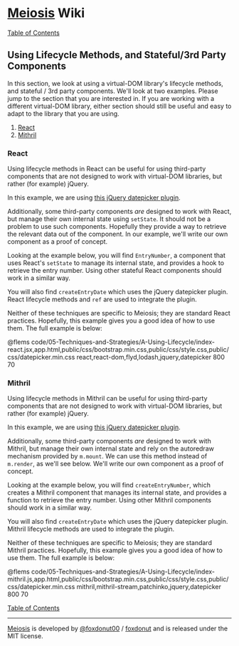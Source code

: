 # [Meiosis](http://meiosis.js.org) Wiki

[Table of Contents](toc.html)

## Using Lifecycle Methods, and Stateful/3rd Party Components

In this section, we look at using a virtual-DOM library's lifecycle methods, and stateful /
3rd party components. We'll look at two examples. Please jump to the section that you are
interested in. If you are working with a different virtual-DOM library, either section should
still be useful and easy to adapt to the library that you are using.

1. [React](#lifecycle_react)
1. [Mithril](#lifecycle_mithril)

<a name="lifecycle_react"></a>
### React

Using lifecycle methods in React can be useful for using third-party components that are not
designed to work with virtual-DOM libraries, but rather (for example) jQuery.

In this example, we are using
[this jQuery datepicker plugin](https://fengyuanchen.github.io/datepicker/).

Additionally, some third-party components _are_ designed to work with React, but manage their own
internal state using `setState`. It should not be a problem to use such components. Hopefully they
provide a way to retrieve the relevant data out of the component. In our example, we'll write our
own component as a proof of concept.

Looking at the example below, you will find `EntryNumber`, a component that uses React's `setState`
to manage its internal state, and provides a hook to retrieve the entry number. Using other stateful
React components should work in a similar way.

You will also find `createEntryDate` which uses the jQuery datepicker plugin. React lifecycle
methods and `ref` are used to integrate the plugin.

Neither of these techniques are specific to Meiosis; they are standard React practices. Hopefully,
this example gives you a good idea of how to use them. The full example is below:

@flems code/05-Techniques-and-Strategies/A-Using-Lifecycle/index-react.jsx,app.html,public/css/bootstrap.min.css,public/css/style.css,public/css/datepicker.min.css react,react-dom,flyd,lodash,jquery,datepicker 800 70

<a name="lifecycle_mithril"></a>
### Mithril

Using lifecycle methods in Mithril can be useful for using third-party components that are not
designed to work with virtual-DOM libraries, but rather (for example) jQuery.

In this example, we are using
[this jQuery datepicker plugin](https://fengyuanchen.github.io/datepicker/).

Additionally, some third-party components _are_ designed to work with Mithril, but manage their own
internal state and rely on the autoredraw mechanism provided by `m.mount`. We can use this method
instead of `m.render`, as we'll see below. We'll write our own component as a proof of concept.

Looking at the example below, you will find `createEntryNumber`, which creates a Mithril component
that manages its internal state, and provides a function to retrieve the entry number. Using other
Mithril components should work in a similar way.

You will also find `createEntryDate` which uses the jQuery datepicker plugin. Mithril lifecycle
methods are used to integrate the plugin.

Neither of these techniques are specific to Meiosis; they are standard Mithril practices.
Hopefully, this example gives you a good idea of how to use them. The full example is below:

@flems code/05-Techniques-and-Strategies/A-Using-Lifecycle/index-mithril.js,app.html,public/css/bootstrap.min.css,public/css/style.css,public/css/datepicker.min.css mithril,mithril-stream,patchinko,jquery,datepicker 800 70

[Table of Contents](toc.html)

-----

[Meiosis](http://meiosis.js.org) is developed by [@foxdonut00](http://twitter.com/foxdonut00) / [foxdonut](https://github.com/foxdonut) and is released under the MIT license.
